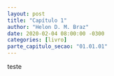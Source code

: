 ```yaml
---
layout: post
title: "Capítulo 1"
author: "Helon D. M. Braz"
date: 2020-02-04 08:00:00 -0300
categories: [livro]
parte_capitulo_secao: "01.01.01"
---
```

teste